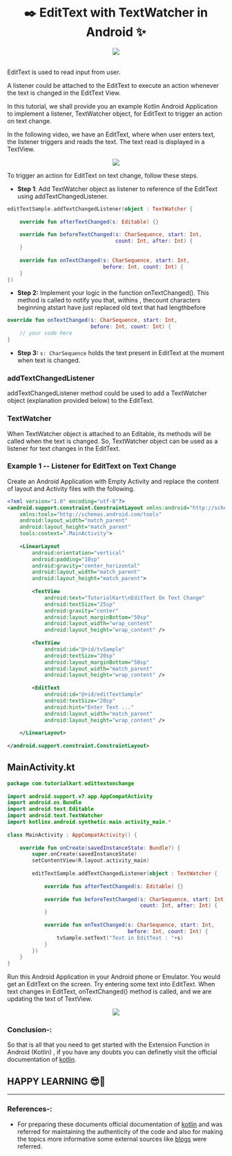 # <div align = center>✒️ EditText with TextWatcher in Android ✨</div>

<div align=center><img src="https://user-images.githubusercontent.com/78701779/139542139-f4db3c61-2fcc-4aed-aa12-3e90d9f303b6.png"></div><br>

EditText is used to read input from user.

A listener could be attached to the EditText to execute an action whenever the text is changed in the EditText View.
 
In this tutorial, we shall provide you an example Kotlin Android Application to implement a listener, TextWatcher object, for EditText to trigger an action on text change.

In the following video, we have an EditText, where when user enters text, the listener triggers and reads the text. The text read is displayed in a TextView.

<div align=center><img src="https://user-images.githubusercontent.com/78701779/139534228-1c75f1dc-06ac-4689-a79c-04e23338f6d2.gif" ></div>

To trigger an action for EditText on text change, follow these steps.

- **Step 1**: Add TextWatcher object as listener to reference of the EditText using addTextChangedListener.

```kotlin
editTextSample.addTextChangedListener(object : TextWatcher {
 
    override fun afterTextChanged(s: Editable) {}
 
    override fun beforeTextChanged(s: CharSequence, start: Int,
                                   count: Int, after: Int) {
    }
 
    override fun onTextChanged(s: CharSequence, start: Int,
                               before: Int, count: Int) {
    }
})
```
- **Step 2:** Implement your logic in the function onTextChanged(). This method is called to notify you that, withins , thecount  characters beginning atstart  have just replaced old text that had lengthbefore

```kotlin
override fun onTextChanged(s: CharSequence, start: Int,
                           before: Int, count: Int) {
    // your code here
}
```
- **Step 3:** `s: CharSequence` holds the text present in EditText at the moment when text is changed.

### addTextChangedListener

addTextChangedListener method could be used to add a TextWatcher object (explanation provided below) to the EditText.

### TextWatcher

When TextWatcher object is attached to an Editable, its methods will be called when the text is changed. So, TextWatcher object can be used as a listener for text changes in the EditText.

### Example 1 -- Listener for EditText on Text Change

Create an Android Application with Empty Activity and replace the content of layout and Activity files with the following.

```xml
<?xml version="1.0" encoding="utf-8"?>
<android.support.constraint.ConstraintLayout xmlns:android="http://schemas.android.com/apk/res/android"
    xmlns:tools="http://schemas.android.com/tools"
    android:layout_width="match_parent"
    android:layout_height="match_parent"
    tools:context=".MainActivity">
 
    <LinearLayout
        android:orientation="vertical"
        android:padding="10sp"
        android:gravity="center_horizontal"
        android:layout_width="match_parent"
        android:layout_height="match_parent">
 
        <TextView
            android:text="TutorialKart\nEditText On Text Change"
            android:textSize="25sp"
            android:gravity="center"
            android:layout_marginBottom="50sp"
            android:layout_width="wrap_content"
            android:layout_height="wrap_content" />
 
        <TextView
            android:id="@+id/tvSample"
            android:textSize="20sp"
            android:layout_marginBottom="50sp"
            android:layout_width="match_parent"
            android:layout_height="wrap_content" />
 
        <EditText
            android:id="@+id/editTextSample"
            android:textSize="20sp"
            android:hint="Enter Text ..."
            android:layout_width="match_parent"
            android:layout_height="wrap_content" />
 
    </LinearLayout>
 
</android.support.constraint.ConstraintLayout>
```
## **MainActivity.kt**

```kotlin
package com.tutorialkart.edittextonchange
 
import android.support.v7.app.AppCompatActivity
import android.os.Bundle
import android.text.Editable
import android.text.TextWatcher
import kotlinx.android.synthetic.main.activity_main.*
 
class MainActivity : AppCompatActivity() {
 
    override fun onCreate(savedInstanceState: Bundle?) {
        super.onCreate(savedInstanceState)
        setContentView(R.layout.activity_main)
 
        editTextSample.addTextChangedListener(object : TextWatcher {
 
            override fun afterTextChanged(s: Editable) {}
 
            override fun beforeTextChanged(s: CharSequence, start: Int,
                                           count: Int, after: Int) {
            }
 
            override fun onTextChanged(s: CharSequence, start: Int,
                                       before: Int, count: Int) {
                tvSample.setText("Text in EditText : "+s)
            }
        })
    }
}
```

Run this Android Application in your Android phone or Emulator. You would get an EditText on the screen. Try entering some text into EditText. When text changes in EditText, onTextChanged() method is called, and we are updating the text of TextView.

<div align=center><img src="https://www.tutorialkart.com/img/android-edittext-on-text-change.png" ></div>

### Conclusion-:

So that is all that you need to get started with the Extension Function in Android (Kotlin) , if you have any doubts you can definetly visit the official documentation of [kotlin](https://kotlinlang.org/docs/home.html).

## HAPPY LEARNING 😎🙌
<hr>

### References-:

- For preparing these documents official documentation of [kotlin](https://kotlinlang.org/docs/home.html) and was referred for maintaining the authenticity of the code and also for making the topics more informative some external sources like [blogs](https://www.tutorialkart.com/kotlin-android/android-edittext-on-text-change/) were referred.
